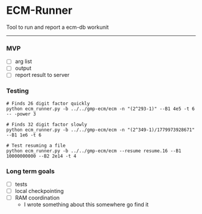 # ECM-Runner
Tool to run and report a ecm-db workunit

---

### MVP

- [ ] arg list
- [ ] output
- [ ] report result to server

### Testing

```shell
# Finds 26 digit factor quickly
python ecm_runner.py -b ../../gmp-ecm/ecm -n "(2^293-1)" --B1 4e5 -t 6 -- -power 3

# Finds 32 digit factor slowly
python ecm_runner.py -b ../../gmp-ecm/ecm -n "(2^349-1)/1779973928671" --B1 1e6 -t 6

# Test resuming a file
python ecm_runner.py -b ../../gmp-ecm/ecm --resume resume.16 --B1 10000000000 --B2 2e14 -t 4
```

### Long term goals

- [ ] tests
- [ ] local checkpointing
- [ ] RAM coordination
  - I wrote something about this somewhere go find it
